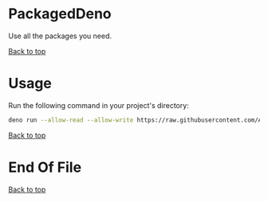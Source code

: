 # PackagedDeno
Use all the packages you need.

[Back to top](https://github.com/ANDREI12333/PackagedDeno#readme)

# Usage
Run the following command in your project's directory:
```bash
deno run --allow-read --allow-write https://raw.githubusercontent.com/ANDREI12333/PackagedDeno/main/init.ts
```

[Back to top](https://github.com/ANDREI12333/PackagedDeno#readme)

# End Of File
[Back to top](https://github.com/ANDREI12333/PackagedDeno#readme)